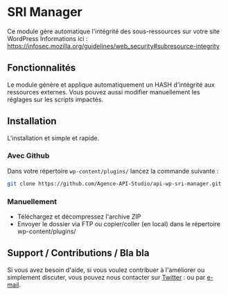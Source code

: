 # SRI Manager

Ce module gère automatique l'intégrité des sous-ressources sur votre site WordPress
Informations ici : https://infosec.mozilla.org/guidelines/web_security#subresource-integrity

## Fonctionnalités

Le module génère et applique automatiquement un HASH d'intégrité aux ressources externes.
Vous pouvez aussi modifier manuellement les réglages sur les scripts impactés.

## Installation

L'installation et simple et rapide.

### Avec Github

Dans votre répertoire `wp-content/plugins/` lancez la commande suivante :

```bash
git clone https://github.com/Agence-API-Studio/api-wp-sri-manager.git
```

### Manuellement

* Téléchargez et décompressez l'archive ZIP
* Envoyer le dossier via FTP ou copier/coller (en local) dans le répertoire wp-content/plugins/

## Support / Contributions / Bla bla

Si vous avez besoin d'aide, si vous voulez contribuer à l'améliorer ou simplement discuter, vous pouvez nous contacter sur [Twitter](https://twitter.com/api_studio) : ou par [e-mail](mailto:hello@api-studio.fr).
